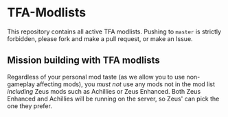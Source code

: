 # TFA-Modlists

This repository contains all active TFA modlists. Pushing to `master` is strictly forbidden, please fork and make a pull request, or make an Issue. 

## Mission building with TFA modlists

Regardless of your personal mod taste (as we allow you to use non-gameplay affecting mods), you *must not* use any mods not in the mod list *including* Zeus mods such as Achillies or Zeus Enhanced. Both Zeus Enhanced and Achillies will be running on the server, so Zeus' can pick the one they prefer.
